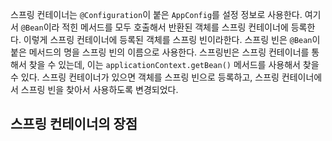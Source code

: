 스프링 컨테이너는 `@Configuration`이 붙은 `AppConfig`를 설정 정보로 사용한다. 여기서 `@Bean`이라 적힌 메서드를 모두 호출해서 반환된 객체를 스프링 컨테이너에 등록한다. 이렇게 스프링 컨테이너에 등록된 객체를 스프링 빈이라한다.
스프링 빈은 `@Bean`이 붙은 메서드의 명을 스프링 빈의 이름으로 사용한다.
스프링빈은 스프링 컨테이너를 통해서 찾을 수 있는데, 이는 `applicationContext.getBean()` 메서드를 사용해서 찾을 수 있다.
스프링 컨테이너가 있으면 객체를 스프링 빈으로 등록하고, 스프링 컨테이너에서 스프링 빈을 찾아서 사용하도록 변경되었다.

## 스프링 컨테이너의 장점
